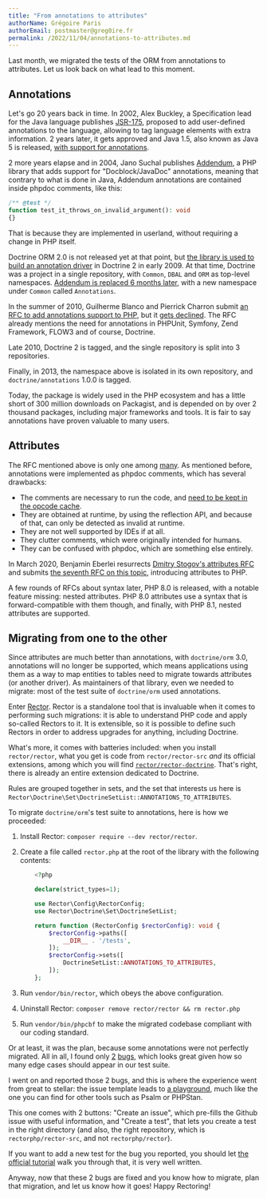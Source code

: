 ```yaml
---
title: "From annotations to attributes"
authorName: Grégoire Paris
authorEmail: postmaster@greg0ire.fr
permalink: /2022/11/04/annotations-to-attributes.md
---
```


Last month, we migrated the tests of the ORM from annotations to attributes.
Let us look back on what lead to this moment.

## Annotations

Let's go 20 years back in time. In 2002, Alex Buckley, a Specification lead for
the Java language publishes [JSR-175][jsr-175], proposed to add user-defined
annotations to the language, allowing to tag language elements with extra
information. 2 years later, it gets approved and Java 1.5, also known as Java 5
is released, [with support for annotations][annotation-guide].

2 more years elapse and in 2004, Jano Suchal publishes [Addendum][addendum], a
PHP library that adds support for "Docblock/JavaDoc" annotations, meaning that
contrary to what is done in Java, Addendum annotations are contained inside
phpdoc comments, like this:

```php
/** @test */
function test_it_throws_on_invalid_argument(): void
{}
```

That is because they are implemented in userland, without requiring a change in
PHP itself.

Doctrine ORM 2.0 is not released yet at that point, but [the library is used to
build an annotation driver][addendum-common] in Doctrine 2 in early 2009.
At that time, Doctrine was a project in a single repository, with `Common`,
`DBAL` and `ORM` as top-level namespaces.
[Addendum is replaced 6 months later][annotation-driver], with a new namespace
under `Common` called `Annotations`.

In the summer of 2010, Guilherme Blanco and Pierrick Charron submit
[an RFC to add annotations support to PHP][annotations-rfc], but it
[gets declined][mailing-list-annotations-rfc]. The RFC already mentions the
need for annotations in PHPUnit, Symfony, Zend Framework, FLOW3 and of course,
Doctrine.

Late 2010, Doctrine 2 is tagged, and the single repository is split into 3
repositories.

Finally, in 2013, the namespace above is isolated in its own repository, and
`doctrine/annotations` 1.0.0 is tagged.

Today, the package is widely used in the PHP ecosystem and has a little short
of 300 million downloads on Packagist, and is depended on by over 2 thousand
packages, including major frameworks and tools. It is fair to say annotations
have proven valuable to many users.

[jsr-175]: https://www.cs.ubc.ca/~gregor/teaching/cpsc411/metadata-public-draft.html
[annotation-guide]: https://docs.oracle.com/javase/1.5.0/docs/guide/language/annotations.html
[addendum]: https://github.com/jsuchal/addendum
[addendum-common]: https://github.com/doctrine/orm/commit/bcf0110249978c8fc705916d5a4f94216bb98b07
[annotation-driver]: https://github.com/doctrine/orm/commit/9075f10bf5da3058f6ef82ff08e4783ff70424a4
[annotations-rfc]: https://wiki.php.net/rfc/annotations
[mailing-list-annotations-rfc]: https://externals.io/message/49733

## Attributes

The RFC mentioned above is only one among [many][rfc-list]. As mentioned
before, annotations were implemented as phpdoc comments, which has several
drawbacks:

- The comments are necessary to run the code, and [need to be kept in the
  opcode cache][opcache-save-comments].
- They are obtained at runtime, by using the reflection API, and because of
  that, can only be detected as invalid at runtime.
- They are not well supported by IDEs if at all.
- They clutter comments, which were originally intended for humans.
- They can be confused with phpdoc, which are something else entirely.

In March 2020, Benjamin Eberlei resurrects [Dmitry Stogov's attributes
RFC][attributes-rfc] and submits [the seventh RFC on this
topic][attributes-v2-rfc], introducing attributes to PHP.

A few rounds of RFCs about syntax later, PHP 8.0 is released, with a notable
feature missing: nested attributes. PHP 8.0 attributes use a syntax that is
forward-compatible with them though, and finally, with PHP 8.1, nested
attributes are supported.

[rfc-list]: https://wiki.php.net/rfc
[opcache-save-comments]: https://www.php.net/manual/en/opcache.configuration.php#ini.opcache.save-comments
[attributes-rfc]: https://wiki.php.net/rfc/attributes
[attributes-v2-rfc]: https://wiki.php.net/rfc/attributes_v2

## Migrating from one to the other

Since attributes are much better than annotations, with `doctrine/orm` 3.0,
annotations will no longer be supported, which means applications using them as
a way to map entities to tables need to migrate towards attributes (or another
driver).
As maintainers of that library, even we needed to migrate: most of the test
suite of `doctrine/orm` used annotations.

Enter [Rector][rector]. Rector is a standalone tool that is invaluable when it
comes to performing such migrations: it is able to understand PHP code and
apply so-called Rectors to it. It is extensible, so it is possible to define
such Rectors in order to address upgrades for anything, including Doctrine.

What's more, it comes with batteries included: when you install
`rector/rector`, what you get is code from `rector/rector-src` _and_ its official
extensions, among which you will find [`rector/rector-doctrine`][rector-doctrine].
That's right, there is already an entire extension dedicated to Doctrine.

Rules are grouped together in sets, and the set that interests us here is
`Rector\Doctrine\Set\DoctrineSetList::ANNOTATIONS_TO_ATTRIBUTES`.

To migrate `doctrine/orm`'s test suite to annotations, here is how we
proceeded:

1. Install Rector: `composer require --dev rector/rector`.
2. Create a file called `rector.php` at the root of the library with the
   following contents:

    ```php
        <?php

        declare(strict_types=1);

        use Rector\Config\RectorConfig;
        use Rector\Doctrine\Set\DoctrineSetList;

        return function (RectorConfig $rectorConfig): void {
            $rectorConfig->paths([
                __DIR__ . '/tests',
            ]);
            $rectorConfig->sets([
                DoctrineSetList::ANNOTATIONS_TO_ATTRIBUTES,
            ]);
        };
    ```
3. Run `vendor/bin/rector`, which obeys the above configuration.
4. Uninstall Rector: `composer remove rector/rector && rm rector.php`
5. Run `vendor/bin/phpcbf` to make the migrated codebase compliant with our
   coding standard.

Or at least, it was the plan, because some annotations were not perfectly
migrated. All in all, I found only [2][bug-1] [bugs][bug-2], which looks great
given how so many edge cases should appear in our test suite.

I went on and reported those 2 bugs, and this is where the experience went from
great to stellar:
the issue template leads to [a playground][demo], much like the one you can
find for other tools such as Psalm or PHPStan.

This one comes with 2 buttons: "Create an issue", which pre-fills the Github
issue with useful information, and "Create a test", that lets you create a test
in the right directory (and also, the right repository, which is
`rectorphp/rector-src`, and not `rectorphp/rector`).

If you want to add a new test for the bug you reported, you should let
[the official tutorial][rector-test-tutorial] walk you through that, it is very
well written.

Anyway, now that these 2 bugs are fixed and you know how to migrate, plan that
migration, and let us know how it goes! Happy Rectoring!

[rector]: https://github.com/rectorphp/rector
[rector-doctrine]: https://github.com/rectorphp/rector-doctrine
[bug-1]: https://github.com/rectorphp/rector/issues/7528
[bug-2]: https://github.com/rectorphp/rector-src/pull/2988
[demo]: https://getrector.org/demo
[rector-test-tutorial]: https://github.com/rectorphp/rector/blob/main/docs/how_to_add_test_for_rector_rule.md
